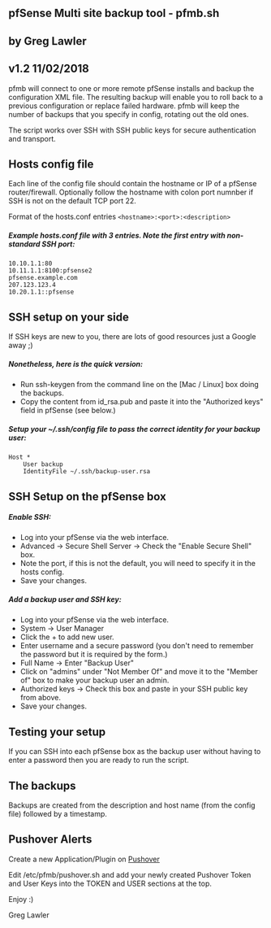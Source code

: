 ## pfSense Multi site backup tool - pfmb.sh
## by Greg Lawler
## v1.2 11/02/2018

pfmb will connect to one or more remote pfSense installs and backup the configuration XML file.
The resulting backup will enable you to roll back to a previous configuration or replace failed hardware.
pfmb will keep the number of backups that you specify in config, rotating out the old ones.

The script works over SSH with SSH public keys for secure authentication and transport.

## Hosts config file ##
Each line of the config file should contain the hostname or IP of a pfSense router/firewall. 
Optionally follow the hostname with colon port numnber if SSH is not on the default TCP port 22.

Format of the hosts.conf entries `<hostname>:<port>:<description>`

##### Example hosts.conf file with 3 entries. Note the first entry with non-standard SSH port:
    10.10.1.1:80
    10.11.1.1:8100:pfsense2
    pfsense.example.com
    207.123.123.4
    10.20.1.1::pfsense

## SSH setup on your side ##
If SSH keys are new to you, there are lots of good resources just a Google away ;)

##### Nonetheless, here is the quick version:
- Run ssh-keygen from the command line on the [Mac / Linux] box doing the backups.
- Copy the content from id_rsa.pub and paste it into the "Authorized keys" field in pfSense (see below.)

##### Setup your ~/.ssh/config file to pass the correct identity for your backup user:
```
Host *
    User backup
    IdentityFile ~/.ssh/backup-user.rsa
```

## SSH Setup on the pfSense box ##

##### Enable SSH:
- Log into your pfSense via the web interface.
- Advanced -> Secure Shell Server -> Check the "Enable Secure Shell" box.
- Note the port, if this is not the default, you will need to specify it in the hosts config.
- Save your changes.

##### Add a backup user and SSH key:

- Log into your pfSense via the web interface.
- System -> User Manager
- Click the + to add new user.
- Enter username and a secure password (you don't need to remember the password but it is required by the form.)
- Full Name -> Enter "Backup User"
- Click on "admins" under "Not Member Of" and move it to the "Member of" box to make your backup user an admin.
- Authorized keys -> Check this box and paste in your SSH public key from above.
- Save your changes.

## Testing your setup ##
If you can SSH into each pfSense box as the backup user without having to enter a password then you are ready to run the script.

## The backups ##
Backups are created from the description and host name (from the config file) followed by a timestamp.

## Pushover Alerts ##
Create a new Application/Plugin on [Pushover](https://pushover.net/apps/build)

Edit /etc/pfmb/pushover.sh and add your newly created Pushover Token and User Keys into the TOKEN and USER sections at the top.

Enjoy :)

Greg Lawler
